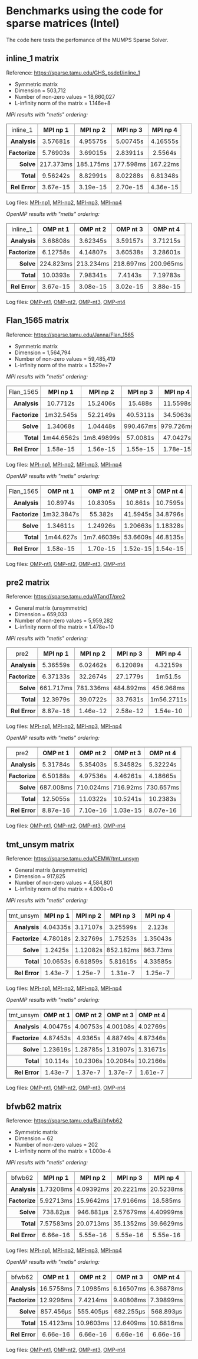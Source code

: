# Benchmarks using the code for sparse matrices (Intel)

The code here tests the perfomance of the MUMPS Sparse Solver.

## inline_1 matrix

Reference: https://sparse.tamu.edu/GHS_psdef/inline_1

* Symmetric matrix
* Dimension = 503,712
* Number of non-zero values = 18,660,027
* L-infinity norm of the matrix = 1.146e+8

_MPI results with "metis" ordering:_

<table style="border: 1px solid #979797; border-collapse: collapse;">
  <tr>
    <td style="border: 1px solid #979797; border-collapse: collapse; text-align: center; padding: 5px;">inline_1</td>
    <th style="border: 1px solid #979797; border-collapse: collapse; text-align: center; padding: 5px;">MPI np 1</th>
    <th style="border: 1px solid #979797; border-collapse: collapse; text-align: center; padding: 5px;">MPI np 2</th>
    <th style="border: 1px solid #979797; border-collapse: collapse; text-align: center; padding: 5px;">MPI np 3</th>
    <th style="border: 1px solid #979797; border-collapse: collapse; text-align: center; padding: 5px;">MPI np 4</th>
  </tr>
  <tr>
    <th style="border: 1px solid #979797; border-collapse: collapse; text-align: right; padding: 5px;">Analysis</th>
    <td style="border: 1px solid #979797; border-collapse: collapse; text-align: center; padding: 5px;">3.57681s</td>
    <td style="border: 1px solid #979797; border-collapse: collapse; text-align: center; padding: 5px;">4.95575s</td>
    <td style="border: 1px solid #979797; border-collapse: collapse; text-align: center; padding: 5px;">5.00745s</td>
    <td style="border: 1px solid #979797; border-collapse: collapse; text-align: center; padding: 5px;">4.16555s</td>
  </tr>
  <tr>
    <th style="border: 1px solid #979797; border-collapse: collapse; text-align: right; padding: 5px;">Factorize</th>
    <td style="border: 1px solid #979797; border-collapse: collapse; text-align: center; padding: 5px;">5.76903s</td>
    <td style="border: 1px solid #979797; border-collapse: collapse; text-align: center; padding: 5px;">3.69015s</td>
    <td style="border: 1px solid #979797; border-collapse: collapse; text-align: center; padding: 5px;">2.83911s</td>
    <td style="border: 1px solid #979797; border-collapse: collapse; text-align: center; padding: 5px;">2.5564s</td>
  </tr>
  <tr>
    <th style="border: 1px solid #979797; border-collapse: collapse; text-align: right; padding: 5px;">Solve</th>
    <td style="border: 1px solid #979797; border-collapse: collapse; text-align: center; padding: 5px;">217.373ms</td>
    <td style="border: 1px solid #979797; border-collapse: collapse; text-align: center; padding: 5px;">185.175ms</td>
    <td style="border: 1px solid #979797; border-collapse: collapse; text-align: center; padding: 5px;">177.598ms</td>
    <td style="border: 1px solid #979797; border-collapse: collapse; text-align: center; padding: 5px;">167.22ms</td>
  </tr>
  <tr>
    <th style="border: 1px solid #979797; border-collapse: collapse; text-align: right; padding: 5px;">Total</th>
    <td style="border: 1px solid #979797; border-collapse: collapse; text-align: center; padding: 5px;">9.56242s</td>
    <td style="border: 1px solid #979797; border-collapse: collapse; text-align: center; padding: 5px;">8.82991s</td>
    <td style="border: 1px solid #979797; border-collapse: collapse; text-align: center; padding: 5px;">8.02288s</td>
    <td style="border: 1px solid #979797; border-collapse: collapse; text-align: center; padding: 5px;">6.81348s</td>
  </tr>
  <tr>
    <th style="border: 1px solid #979797; border-collapse: collapse; text-align: right; padding: 5px;">Rel Error</th>
    <td style="border: 1px solid #979797; border-collapse: collapse; text-align: center; padding: 5px;">3.67e-15</td>
    <td style="border: 1px solid #979797; border-collapse: collapse; text-align: center; padding: 5px;">3.19e-15</td>
    <td style="border: 1px solid #979797; border-collapse: collapse; text-align: center; padding: 5px;">2.70e-15</td>
    <td style="border: 1px solid #979797; border-collapse: collapse; text-align: center; padding: 5px;">4.36e-15</td>
  </tr>
</table>


Log files: [MPI-np1](https://github.com/cpmech/laclib/blob/main/benchmarks/sparse/results/intel_mumps_inline_1_metis_mpi1.txt), 
[MPI-np2](https://github.com/cpmech/laclib/blob/main/benchmarks/sparse/results/intel_mumps_inline_1_metis_mpi2.txt), 
[MPI-np3](https://github.com/cpmech/laclib/blob/main/benchmarks/sparse/results/intel_mumps_inline_1_metis_mpi3.txt), 
[MPI-np4](https://github.com/cpmech/laclib/blob/main/benchmarks/sparse/results/intel_mumps_inline_1_metis_mpi4.txt)

_OpenMP results with "metis" ordering:_

<table style="border: 1px solid #979797; border-collapse: collapse;">
  <tr>
    <td style="border: 1px solid #979797; border-collapse: collapse; text-align: center; padding: 5px;">inline_1</td>
    <th style="border: 1px solid #979797; border-collapse: collapse; text-align: center; padding: 5px;">OMP nt 1</th>
    <th style="border: 1px solid #979797; border-collapse: collapse; text-align: center; padding: 5px;">OMP nt 2</th>
    <th style="border: 1px solid #979797; border-collapse: collapse; text-align: center; padding: 5px;">OMP nt 3</th>
    <th style="border: 1px solid #979797; border-collapse: collapse; text-align: center; padding: 5px;">OMP nt 4</th>
  </tr>
  <tr>
    <th style="border: 1px solid #979797; border-collapse: collapse; text-align: right; padding: 5px;">Analysis</th>
    <td style="border: 1px solid #979797; border-collapse: collapse; text-align: center; padding: 5px;">3.68808s</td>
    <td style="border: 1px solid #979797; border-collapse: collapse; text-align: center; padding: 5px;">3.62345s</td>
    <td style="border: 1px solid #979797; border-collapse: collapse; text-align: center; padding: 5px;">3.59157s</td>
    <td style="border: 1px solid #979797; border-collapse: collapse; text-align: center; padding: 5px;">3.71215s</td>
  </tr>
  <tr>
    <th style="border: 1px solid #979797; border-collapse: collapse; text-align: right; padding: 5px;">Factorize</th>
    <td style="border: 1px solid #979797; border-collapse: collapse; text-align: center; padding: 5px;">6.12758s</td>
    <td style="border: 1px solid #979797; border-collapse: collapse; text-align: center; padding: 5px;">4.14807s</td>
    <td style="border: 1px solid #979797; border-collapse: collapse; text-align: center; padding: 5px;">3.60538s</td>
    <td style="border: 1px solid #979797; border-collapse: collapse; text-align: center; padding: 5px;">3.28601s</td>
  </tr>
  <tr>
    <th style="border: 1px solid #979797; border-collapse: collapse; text-align: right; padding: 5px;">Solve</th>
    <td style="border: 1px solid #979797; border-collapse: collapse; text-align: center; padding: 5px;">224.823ms</td>
    <td style="border: 1px solid #979797; border-collapse: collapse; text-align: center; padding: 5px;">213.234ms</td>
    <td style="border: 1px solid #979797; border-collapse: collapse; text-align: center; padding: 5px;">218.697ms</td>
    <td style="border: 1px solid #979797; border-collapse: collapse; text-align: center; padding: 5px;">200.965ms</td>
  </tr>
  <tr>
    <th style="border: 1px solid #979797; border-collapse: collapse; text-align: right; padding: 5px;">Total</th>
    <td style="border: 1px solid #979797; border-collapse: collapse; text-align: center; padding: 5px;">10.0393s</td>
    <td style="border: 1px solid #979797; border-collapse: collapse; text-align: center; padding: 5px;">7.98341s</td>
    <td style="border: 1px solid #979797; border-collapse: collapse; text-align: center; padding: 5px;">7.4143s</td>
    <td style="border: 1px solid #979797; border-collapse: collapse; text-align: center; padding: 5px;">7.19783s</td>
  </tr>
  <tr>
    <th style="border: 1px solid #979797; border-collapse: collapse; text-align: right; padding: 5px;">Rel Error</th>
    <td style="border: 1px solid #979797; border-collapse: collapse; text-align: center; padding: 5px;">3.67e-15</td>
    <td style="border: 1px solid #979797; border-collapse: collapse; text-align: center; padding: 5px;">3.08e-15</td>
    <td style="border: 1px solid #979797; border-collapse: collapse; text-align: center; padding: 5px;">3.02e-15</td>
    <td style="border: 1px solid #979797; border-collapse: collapse; text-align: center; padding: 5px;">3.88e-15</td>
  </tr>
</table>


Log files: [OMP-nt1](https://github.com/cpmech/laclib/blob/main/benchmarks/sparse/results/intel_mumps_inline_1_metis_omp1.txt), 
[OMP-nt2](https://github.com/cpmech/laclib/blob/main/benchmarks/sparse/results/intel_mumps_inline_1_metis_omp2.txt), 
[OMP-nt3](https://github.com/cpmech/laclib/blob/main/benchmarks/sparse/results/intel_mumps_inline_1_metis_omp3.txt), 
[OMP-nt4](https://github.com/cpmech/laclib/blob/main/benchmarks/sparse/results/intel_mumps_inline_1_metis_omp4.txt)


## Flan_1565 matrix

Reference: https://sparse.tamu.edu/Janna/Flan_1565

* Symmetric matrix
* Dimension = 1,564,794
* Number of non-zero values = 59,485,419
* L-infinity norm of the matrix = 1.529e+7

_MPI results with "metis" ordering:_

<table style="border: 1px solid #979797; border-collapse: collapse;">
  <tr>
    <td style="border: 1px solid #979797; border-collapse: collapse; text-align: center; padding: 5px;">Flan_1565</td>
    <th style="border: 1px solid #979797; border-collapse: collapse; text-align: center; padding: 5px;">MPI np 1</th>
    <th style="border: 1px solid #979797; border-collapse: collapse; text-align: center; padding: 5px;">MPI np 2</th>
    <th style="border: 1px solid #979797; border-collapse: collapse; text-align: center; padding: 5px;">MPI np 3</th>
    <th style="border: 1px solid #979797; border-collapse: collapse; text-align: center; padding: 5px;">MPI np 4</th>
  </tr>
  <tr>
    <th style="border: 1px solid #979797; border-collapse: collapse; text-align: right; padding: 5px;">Analysis</th>
    <td style="border: 1px solid #979797; border-collapse: collapse; text-align: center; padding: 5px;">10.7712s</td>
    <td style="border: 1px solid #979797; border-collapse: collapse; text-align: center; padding: 5px;">15.2406s</td>
    <td style="border: 1px solid #979797; border-collapse: collapse; text-align: center; padding: 5px;">15.488s</td>
    <td style="border: 1px solid #979797; border-collapse: collapse; text-align: center; padding: 5px;">11.5598s</td>
  </tr>
  <tr>
    <th style="border: 1px solid #979797; border-collapse: collapse; text-align: right; padding: 5px;">Factorize</th>
    <td style="border: 1px solid #979797; border-collapse: collapse; text-align: center; padding: 5px;">1m32.545s</td>
    <td style="border: 1px solid #979797; border-collapse: collapse; text-align: center; padding: 5px;">52.2149s</td>
    <td style="border: 1px solid #979797; border-collapse: collapse; text-align: center; padding: 5px;">40.5311s</td>
    <td style="border: 1px solid #979797; border-collapse: collapse; text-align: center; padding: 5px;">34.5063s</td>
  </tr>
  <tr>
    <th style="border: 1px solid #979797; border-collapse: collapse; text-align: right; padding: 5px;">Solve</th>
    <td style="border: 1px solid #979797; border-collapse: collapse; text-align: center; padding: 5px;">1.34068s</td>
    <td style="border: 1px solid #979797; border-collapse: collapse; text-align: center; padding: 5px;">1.04448s</td>
    <td style="border: 1px solid #979797; border-collapse: collapse; text-align: center; padding: 5px;">990.467ms</td>
    <td style="border: 1px solid #979797; border-collapse: collapse; text-align: center; padding: 5px;">979.726ms</td>
  </tr>
  <tr>
    <th style="border: 1px solid #979797; border-collapse: collapse; text-align: right; padding: 5px;">Total</th>
    <td style="border: 1px solid #979797; border-collapse: collapse; text-align: center; padding: 5px;">1m44.6562s</td>
    <td style="border: 1px solid #979797; border-collapse: collapse; text-align: center; padding: 5px;">1m8.49899s</td>
    <td style="border: 1px solid #979797; border-collapse: collapse; text-align: center; padding: 5px;">57.0081s</td>
    <td style="border: 1px solid #979797; border-collapse: collapse; text-align: center; padding: 5px;">47.0427s</td>
  </tr>
  <tr>
    <th style="border: 1px solid #979797; border-collapse: collapse; text-align: right; padding: 5px;">Rel Error</th>
    <td style="border: 1px solid #979797; border-collapse: collapse; text-align: center; padding: 5px;">1.58e-15</td>
    <td style="border: 1px solid #979797; border-collapse: collapse; text-align: center; padding: 5px;">1.56e-15</td>
    <td style="border: 1px solid #979797; border-collapse: collapse; text-align: center; padding: 5px;">1.55e-15</td>
    <td style="border: 1px solid #979797; border-collapse: collapse; text-align: center; padding: 5px;">1.78e-15</td>
  </tr>
</table>


Log files: [MPI-np1](https://github.com/cpmech/laclib/blob/main/benchmarks/sparse/results/intel_mumps_Flan_1565_metis_mpi1.txt), 
[MPI-np2](https://github.com/cpmech/laclib/blob/main/benchmarks/sparse/results/intel_mumps_Flan_1565_metis_mpi2.txt), 
[MPI-np3](https://github.com/cpmech/laclib/blob/main/benchmarks/sparse/results/intel_mumps_Flan_1565_metis_mpi3.txt), 
[MPI-np4](https://github.com/cpmech/laclib/blob/main/benchmarks/sparse/results/intel_mumps_Flan_1565_metis_mpi4.txt)

_OpenMP results with "metis" ordering:_

<table style="border: 1px solid #979797; border-collapse: collapse;">
  <tr>
    <td style="border: 1px solid #979797; border-collapse: collapse; text-align: center; padding: 5px;">Flan_1565</td>
    <th style="border: 1px solid #979797; border-collapse: collapse; text-align: center; padding: 5px;">OMP nt 1</th>
    <th style="border: 1px solid #979797; border-collapse: collapse; text-align: center; padding: 5px;">OMP nt 2</th>
    <th style="border: 1px solid #979797; border-collapse: collapse; text-align: center; padding: 5px;">OMP nt 3</th>
    <th style="border: 1px solid #979797; border-collapse: collapse; text-align: center; padding: 5px;">OMP nt 4</th>
  </tr>
  <tr>
    <th style="border: 1px solid #979797; border-collapse: collapse; text-align: right; padding: 5px;">Analysis</th>
    <td style="border: 1px solid #979797; border-collapse: collapse; text-align: center; padding: 5px;">10.8974s</td>
    <td style="border: 1px solid #979797; border-collapse: collapse; text-align: center; padding: 5px;">10.8305s</td>
    <td style="border: 1px solid #979797; border-collapse: collapse; text-align: center; padding: 5px;">10.861s</td>
    <td style="border: 1px solid #979797; border-collapse: collapse; text-align: center; padding: 5px;">10.7595s</td>
  </tr>
  <tr>
    <th style="border: 1px solid #979797; border-collapse: collapse; text-align: right; padding: 5px;">Factorize</th>
    <td style="border: 1px solid #979797; border-collapse: collapse; text-align: center; padding: 5px;">1m32.3847s</td>
    <td style="border: 1px solid #979797; border-collapse: collapse; text-align: center; padding: 5px;">55.382s</td>
    <td style="border: 1px solid #979797; border-collapse: collapse; text-align: center; padding: 5px;">41.5945s</td>
    <td style="border: 1px solid #979797; border-collapse: collapse; text-align: center; padding: 5px;">34.8796s</td>
  </tr>
  <tr>
    <th style="border: 1px solid #979797; border-collapse: collapse; text-align: right; padding: 5px;">Solve</th>
    <td style="border: 1px solid #979797; border-collapse: collapse; text-align: center; padding: 5px;">1.34611s</td>
    <td style="border: 1px solid #979797; border-collapse: collapse; text-align: center; padding: 5px;">1.24926s</td>
    <td style="border: 1px solid #979797; border-collapse: collapse; text-align: center; padding: 5px;">1.20663s</td>
    <td style="border: 1px solid #979797; border-collapse: collapse; text-align: center; padding: 5px;">1.18328s</td>
  </tr>
  <tr>
    <th style="border: 1px solid #979797; border-collapse: collapse; text-align: right; padding: 5px;">Total</th>
    <td style="border: 1px solid #979797; border-collapse: collapse; text-align: center; padding: 5px;">1m44.627s</td>
    <td style="border: 1px solid #979797; border-collapse: collapse; text-align: center; padding: 5px;">1m7.46039s</td>
    <td style="border: 1px solid #979797; border-collapse: collapse; text-align: center; padding: 5px;">53.6609s</td>
    <td style="border: 1px solid #979797; border-collapse: collapse; text-align: center; padding: 5px;">46.8135s</td>
  </tr>
  <tr>
    <th style="border: 1px solid #979797; border-collapse: collapse; text-align: right; padding: 5px;">Rel Error</th>
    <td style="border: 1px solid #979797; border-collapse: collapse; text-align: center; padding: 5px;">1.58e-15</td>
    <td style="border: 1px solid #979797; border-collapse: collapse; text-align: center; padding: 5px;">1.70e-15</td>
    <td style="border: 1px solid #979797; border-collapse: collapse; text-align: center; padding: 5px;">1.52e-15</td>
    <td style="border: 1px solid #979797; border-collapse: collapse; text-align: center; padding: 5px;">1.54e-15</td>
  </tr>
</table>


Log files: [OMP-nt1](https://github.com/cpmech/laclib/blob/main/benchmarks/sparse/results/intel_mumps_Flan_1565_metis_omp1.txt), 
[OMP-nt2](https://github.com/cpmech/laclib/blob/main/benchmarks/sparse/results/intel_mumps_Flan_1565_metis_omp2.txt), 
[OMP-nt3](https://github.com/cpmech/laclib/blob/main/benchmarks/sparse/results/intel_mumps_Flan_1565_metis_omp3.txt), 
[OMP-nt4](https://github.com/cpmech/laclib/blob/main/benchmarks/sparse/results/intel_mumps_Flan_1565_metis_omp4.txt)


## pre2 matrix

Reference: https://sparse.tamu.edu/ATandT/pre2

* General matrix (unsymmetric)
* Dimension = 659,033
* Number of non-zero values = 5,959,282
* L-infinity norm of the matrix = 1.478e+10

_MPI results with "metis" ordering:_

<table style="border: 1px solid #979797; border-collapse: collapse;">
  <tr>
    <td style="border: 1px solid #979797; border-collapse: collapse; text-align: center; padding: 5px;">pre2</td>
    <th style="border: 1px solid #979797; border-collapse: collapse; text-align: center; padding: 5px;">MPI np 1</th>
    <th style="border: 1px solid #979797; border-collapse: collapse; text-align: center; padding: 5px;">MPI np 2</th>
    <th style="border: 1px solid #979797; border-collapse: collapse; text-align: center; padding: 5px;">MPI np 3</th>
    <th style="border: 1px solid #979797; border-collapse: collapse; text-align: center; padding: 5px;">MPI np 4</th>
  </tr>
  <tr>
    <th style="border: 1px solid #979797; border-collapse: collapse; text-align: right; padding: 5px;">Analysis</th>
    <td style="border: 1px solid #979797; border-collapse: collapse; text-align: center; padding: 5px;">5.36559s</td>
    <td style="border: 1px solid #979797; border-collapse: collapse; text-align: center; padding: 5px;">6.02462s</td>
    <td style="border: 1px solid #979797; border-collapse: collapse; text-align: center; padding: 5px;">6.12089s</td>
    <td style="border: 1px solid #979797; border-collapse: collapse; text-align: center; padding: 5px;">4.32159s</td>
  </tr>
  <tr>
    <th style="border: 1px solid #979797; border-collapse: collapse; text-align: right; padding: 5px;">Factorize</th>
    <td style="border: 1px solid #979797; border-collapse: collapse; text-align: center; padding: 5px;">6.37133s</td>
    <td style="border: 1px solid #979797; border-collapse: collapse; text-align: center; padding: 5px;">32.2674s</td>
    <td style="border: 1px solid #979797; border-collapse: collapse; text-align: center; padding: 5px;">27.1779s</td>
    <td style="border: 1px solid #979797; border-collapse: collapse; text-align: center; padding: 5px;">1m51.5s</td>
  </tr>
  <tr>
    <th style="border: 1px solid #979797; border-collapse: collapse; text-align: right; padding: 5px;">Solve</th>
    <td style="border: 1px solid #979797; border-collapse: collapse; text-align: center; padding: 5px;">661.717ms</td>
    <td style="border: 1px solid #979797; border-collapse: collapse; text-align: center; padding: 5px;">781.336ms</td>
    <td style="border: 1px solid #979797; border-collapse: collapse; text-align: center; padding: 5px;">484.892ms</td>
    <td style="border: 1px solid #979797; border-collapse: collapse; text-align: center; padding: 5px;">456.968ms</td>
  </tr>
  <tr>
    <th style="border: 1px solid #979797; border-collapse: collapse; text-align: right; padding: 5px;">Total</th>
    <td style="border: 1px solid #979797; border-collapse: collapse; text-align: center; padding: 5px;">12.3979s</td>
    <td style="border: 1px solid #979797; border-collapse: collapse; text-align: center; padding: 5px;">39.0722s</td>
    <td style="border: 1px solid #979797; border-collapse: collapse; text-align: center; padding: 5px;">33.7631s</td>
    <td style="border: 1px solid #979797; border-collapse: collapse; text-align: center; padding: 5px;">1m56.2711s</td>
  </tr>
  <tr>
    <th style="border: 1px solid #979797; border-collapse: collapse; text-align: right; padding: 5px;">Rel Error</th>
    <td style="border: 1px solid #979797; border-collapse: collapse; text-align: center; padding: 5px;">8.87e-16</td>
    <td style="border: 1px solid #979797; border-collapse: collapse; text-align: center; padding: 5px;">1.46e-12</td>
    <td style="border: 1px solid #979797; border-collapse: collapse; text-align: center; padding: 5px;">2.58e-12</td>
    <td style="border: 1px solid #979797; border-collapse: collapse; text-align: center; padding: 5px;">1.54e-10</td>
  </tr>
</table>


Log files: [MPI-np1](https://github.com/cpmech/laclib/blob/main/benchmarks/sparse/results/intel_mumps_pre2_metis_mpi1.txt), 
[MPI-np2](https://github.com/cpmech/laclib/blob/main/benchmarks/sparse/results/intel_mumps_pre2_metis_mpi2.txt), 
[MPI-np3](https://github.com/cpmech/laclib/blob/main/benchmarks/sparse/results/intel_mumps_pre2_metis_mpi3.txt), 
[MPI-np4](https://github.com/cpmech/laclib/blob/main/benchmarks/sparse/results/intel_mumps_pre2_metis_mpi4.txt)

_OpenMP results with "metis" ordering:_

<table style="border: 1px solid #979797; border-collapse: collapse;">
  <tr>
    <td style="border: 1px solid #979797; border-collapse: collapse; text-align: center; padding: 5px;">pre2</td>
    <th style="border: 1px solid #979797; border-collapse: collapse; text-align: center; padding: 5px;">OMP nt 1</th>
    <th style="border: 1px solid #979797; border-collapse: collapse; text-align: center; padding: 5px;">OMP nt 2</th>
    <th style="border: 1px solid #979797; border-collapse: collapse; text-align: center; padding: 5px;">OMP nt 3</th>
    <th style="border: 1px solid #979797; border-collapse: collapse; text-align: center; padding: 5px;">OMP nt 4</th>
  </tr>
  <tr>
    <th style="border: 1px solid #979797; border-collapse: collapse; text-align: right; padding: 5px;">Analysis</th>
    <td style="border: 1px solid #979797; border-collapse: collapse; text-align: center; padding: 5px;">5.31784s</td>
    <td style="border: 1px solid #979797; border-collapse: collapse; text-align: center; padding: 5px;">5.35403s</td>
    <td style="border: 1px solid #979797; border-collapse: collapse; text-align: center; padding: 5px;">5.34582s</td>
    <td style="border: 1px solid #979797; border-collapse: collapse; text-align: center; padding: 5px;">5.32224s</td>
  </tr>
  <tr>
    <th style="border: 1px solid #979797; border-collapse: collapse; text-align: right; padding: 5px;">Factorize</th>
    <td style="border: 1px solid #979797; border-collapse: collapse; text-align: center; padding: 5px;">6.50188s</td>
    <td style="border: 1px solid #979797; border-collapse: collapse; text-align: center; padding: 5px;">4.97536s</td>
    <td style="border: 1px solid #979797; border-collapse: collapse; text-align: center; padding: 5px;">4.46261s</td>
    <td style="border: 1px solid #979797; border-collapse: collapse; text-align: center; padding: 5px;">4.18665s</td>
  </tr>
  <tr>
    <th style="border: 1px solid #979797; border-collapse: collapse; text-align: right; padding: 5px;">Solve</th>
    <td style="border: 1px solid #979797; border-collapse: collapse; text-align: center; padding: 5px;">687.008ms</td>
    <td style="border: 1px solid #979797; border-collapse: collapse; text-align: center; padding: 5px;">710.024ms</td>
    <td style="border: 1px solid #979797; border-collapse: collapse; text-align: center; padding: 5px;">716.92ms</td>
    <td style="border: 1px solid #979797; border-collapse: collapse; text-align: center; padding: 5px;">730.657ms</td>
  </tr>
  <tr>
    <th style="border: 1px solid #979797; border-collapse: collapse; text-align: right; padding: 5px;">Total</th>
    <td style="border: 1px solid #979797; border-collapse: collapse; text-align: center; padding: 5px;">12.5055s</td>
    <td style="border: 1px solid #979797; border-collapse: collapse; text-align: center; padding: 5px;">11.0322s</td>
    <td style="border: 1px solid #979797; border-collapse: collapse; text-align: center; padding: 5px;">10.5241s</td>
    <td style="border: 1px solid #979797; border-collapse: collapse; text-align: center; padding: 5px;">10.2383s</td>
  </tr>
  <tr>
    <th style="border: 1px solid #979797; border-collapse: collapse; text-align: right; padding: 5px;">Rel Error</th>
    <td style="border: 1px solid #979797; border-collapse: collapse; text-align: center; padding: 5px;">8.87e-16</td>
    <td style="border: 1px solid #979797; border-collapse: collapse; text-align: center; padding: 5px;">7.10e-16</td>
    <td style="border: 1px solid #979797; border-collapse: collapse; text-align: center; padding: 5px;">1.03e-15</td>
    <td style="border: 1px solid #979797; border-collapse: collapse; text-align: center; padding: 5px;">8.07e-16</td>
  </tr>
</table>


Log files: [OMP-nt1](https://github.com/cpmech/laclib/blob/main/benchmarks/sparse/results/intel_mumps_pre2_metis_omp1.txt), 
[OMP-nt2](https://github.com/cpmech/laclib/blob/main/benchmarks/sparse/results/intel_mumps_pre2_metis_omp2.txt), 
[OMP-nt3](https://github.com/cpmech/laclib/blob/main/benchmarks/sparse/results/intel_mumps_pre2_metis_omp3.txt), 
[OMP-nt4](https://github.com/cpmech/laclib/blob/main/benchmarks/sparse/results/intel_mumps_pre2_metis_omp4.txt)


## tmt_unsym matrix

Reference: https://sparse.tamu.edu/CEMW/tmt_unsym

* General matrix (unsymmetric)
* Dimension = 917,825
* Number of non-zero values = 4,584,801
* L-infinity norm of the matrix = 4.000e+0

_MPI results with "metis" ordering:_

<table style="border: 1px solid #979797; border-collapse: collapse;">
  <tr>
    <td style="border: 1px solid #979797; border-collapse: collapse; text-align: center; padding: 5px;">tmt_unsym</td>
    <th style="border: 1px solid #979797; border-collapse: collapse; text-align: center; padding: 5px;">MPI np 1</th>
    <th style="border: 1px solid #979797; border-collapse: collapse; text-align: center; padding: 5px;">MPI np 2</th>
    <th style="border: 1px solid #979797; border-collapse: collapse; text-align: center; padding: 5px;">MPI np 3</th>
    <th style="border: 1px solid #979797; border-collapse: collapse; text-align: center; padding: 5px;">MPI np 4</th>
  </tr>
  <tr>
    <th style="border: 1px solid #979797; border-collapse: collapse; text-align: right; padding: 5px;">Analysis</th>
    <td style="border: 1px solid #979797; border-collapse: collapse; text-align: center; padding: 5px;">4.04335s</td>
    <td style="border: 1px solid #979797; border-collapse: collapse; text-align: center; padding: 5px;">3.17107s</td>
    <td style="border: 1px solid #979797; border-collapse: collapse; text-align: center; padding: 5px;">3.25599s</td>
    <td style="border: 1px solid #979797; border-collapse: collapse; text-align: center; padding: 5px;">2.123s</td>
  </tr>
  <tr>
    <th style="border: 1px solid #979797; border-collapse: collapse; text-align: right; padding: 5px;">Factorize</th>
    <td style="border: 1px solid #979797; border-collapse: collapse; text-align: center; padding: 5px;">4.78018s</td>
    <td style="border: 1px solid #979797; border-collapse: collapse; text-align: center; padding: 5px;">2.32769s</td>
    <td style="border: 1px solid #979797; border-collapse: collapse; text-align: center; padding: 5px;">1.75253s</td>
    <td style="border: 1px solid #979797; border-collapse: collapse; text-align: center; padding: 5px;">1.35043s</td>
  </tr>
  <tr>
    <th style="border: 1px solid #979797; border-collapse: collapse; text-align: right; padding: 5px;">Solve</th>
    <td style="border: 1px solid #979797; border-collapse: collapse; text-align: center; padding: 5px;">1.2425s</td>
    <td style="border: 1px solid #979797; border-collapse: collapse; text-align: center; padding: 5px;">1.12082s</td>
    <td style="border: 1px solid #979797; border-collapse: collapse; text-align: center; padding: 5px;">852.182ms</td>
    <td style="border: 1px solid #979797; border-collapse: collapse; text-align: center; padding: 5px;">863.73ms</td>
  </tr>
  <tr>
    <th style="border: 1px solid #979797; border-collapse: collapse; text-align: right; padding: 5px;">Total</th>
    <td style="border: 1px solid #979797; border-collapse: collapse; text-align: center; padding: 5px;">10.0653s</td>
    <td style="border: 1px solid #979797; border-collapse: collapse; text-align: center; padding: 5px;">6.61859s</td>
    <td style="border: 1px solid #979797; border-collapse: collapse; text-align: center; padding: 5px;">5.81615s</td>
    <td style="border: 1px solid #979797; border-collapse: collapse; text-align: center; padding: 5px;">4.33585s</td>
  </tr>
  <tr>
    <th style="border: 1px solid #979797; border-collapse: collapse; text-align: right; padding: 5px;">Rel Error</th>
    <td style="border: 1px solid #979797; border-collapse: collapse; text-align: center; padding: 5px;">1.43e-7</td>
    <td style="border: 1px solid #979797; border-collapse: collapse; text-align: center; padding: 5px;">1.25e-7</td>
    <td style="border: 1px solid #979797; border-collapse: collapse; text-align: center; padding: 5px;">1.31e-7</td>
    <td style="border: 1px solid #979797; border-collapse: collapse; text-align: center; padding: 5px;">1.25e-7</td>
  </tr>
</table>


Log files: [MPI-np1](https://github.com/cpmech/laclib/blob/main/benchmarks/sparse/results/intel_mumps_tmt_unsym_metis_mpi1.txt), 
[MPI-np2](https://github.com/cpmech/laclib/blob/main/benchmarks/sparse/results/intel_mumps_tmt_unsym_metis_mpi2.txt), 
[MPI-np3](https://github.com/cpmech/laclib/blob/main/benchmarks/sparse/results/intel_mumps_tmt_unsym_metis_mpi3.txt), 
[MPI-np4](https://github.com/cpmech/laclib/blob/main/benchmarks/sparse/results/intel_mumps_tmt_unsym_metis_mpi4.txt)

_OpenMP results with "metis" ordering:_

<table style="border: 1px solid #979797; border-collapse: collapse;">
  <tr>
    <td style="border: 1px solid #979797; border-collapse: collapse; text-align: center; padding: 5px;">tmt_unsym</td>
    <th style="border: 1px solid #979797; border-collapse: collapse; text-align: center; padding: 5px;">OMP nt 1</th>
    <th style="border: 1px solid #979797; border-collapse: collapse; text-align: center; padding: 5px;">OMP nt 2</th>
    <th style="border: 1px solid #979797; border-collapse: collapse; text-align: center; padding: 5px;">OMP nt 3</th>
    <th style="border: 1px solid #979797; border-collapse: collapse; text-align: center; padding: 5px;">OMP nt 4</th>
  </tr>
  <tr>
    <th style="border: 1px solid #979797; border-collapse: collapse; text-align: right; padding: 5px;">Analysis</th>
    <td style="border: 1px solid #979797; border-collapse: collapse; text-align: center; padding: 5px;">4.00475s</td>
    <td style="border: 1px solid #979797; border-collapse: collapse; text-align: center; padding: 5px;">4.00753s</td>
    <td style="border: 1px solid #979797; border-collapse: collapse; text-align: center; padding: 5px;">4.00108s</td>
    <td style="border: 1px solid #979797; border-collapse: collapse; text-align: center; padding: 5px;">4.02769s</td>
  </tr>
  <tr>
    <th style="border: 1px solid #979797; border-collapse: collapse; text-align: right; padding: 5px;">Factorize</th>
    <td style="border: 1px solid #979797; border-collapse: collapse; text-align: center; padding: 5px;">4.87453s</td>
    <td style="border: 1px solid #979797; border-collapse: collapse; text-align: center; padding: 5px;">4.9365s</td>
    <td style="border: 1px solid #979797; border-collapse: collapse; text-align: center; padding: 5px;">4.88749s</td>
    <td style="border: 1px solid #979797; border-collapse: collapse; text-align: center; padding: 5px;">4.87346s</td>
  </tr>
  <tr>
    <th style="border: 1px solid #979797; border-collapse: collapse; text-align: right; padding: 5px;">Solve</th>
    <td style="border: 1px solid #979797; border-collapse: collapse; text-align: center; padding: 5px;">1.23619s</td>
    <td style="border: 1px solid #979797; border-collapse: collapse; text-align: center; padding: 5px;">1.28785s</td>
    <td style="border: 1px solid #979797; border-collapse: collapse; text-align: center; padding: 5px;">1.31907s</td>
    <td style="border: 1px solid #979797; border-collapse: collapse; text-align: center; padding: 5px;">1.31671s</td>
  </tr>
  <tr>
    <th style="border: 1px solid #979797; border-collapse: collapse; text-align: right; padding: 5px;">Total</th>
    <td style="border: 1px solid #979797; border-collapse: collapse; text-align: center; padding: 5px;">10.114s</td>
    <td style="border: 1px solid #979797; border-collapse: collapse; text-align: center; padding: 5px;">10.2306s</td>
    <td style="border: 1px solid #979797; border-collapse: collapse; text-align: center; padding: 5px;">10.2064s</td>
    <td style="border: 1px solid #979797; border-collapse: collapse; text-align: center; padding: 5px;">10.2166s</td>
  </tr>
  <tr>
    <th style="border: 1px solid #979797; border-collapse: collapse; text-align: right; padding: 5px;">Rel Error</th>
    <td style="border: 1px solid #979797; border-collapse: collapse; text-align: center; padding: 5px;">1.43e-7</td>
    <td style="border: 1px solid #979797; border-collapse: collapse; text-align: center; padding: 5px;">1.37e-7</td>
    <td style="border: 1px solid #979797; border-collapse: collapse; text-align: center; padding: 5px;">1.37e-7</td>
    <td style="border: 1px solid #979797; border-collapse: collapse; text-align: center; padding: 5px;">1.61e-7</td>
  </tr>
</table>


Log files: [OMP-nt1](https://github.com/cpmech/laclib/blob/main/benchmarks/sparse/results/intel_mumps_tmt_unsym_metis_omp1.txt), 
[OMP-nt2](https://github.com/cpmech/laclib/blob/main/benchmarks/sparse/results/intel_mumps_tmt_unsym_metis_omp2.txt), 
[OMP-nt3](https://github.com/cpmech/laclib/blob/main/benchmarks/sparse/results/intel_mumps_tmt_unsym_metis_omp3.txt), 
[OMP-nt4](https://github.com/cpmech/laclib/blob/main/benchmarks/sparse/results/intel_mumps_tmt_unsym_metis_omp4.txt)


## bfwb62 matrix

Reference: https://sparse.tamu.edu/Bai/bfwb62

* Symmetric matrix
* Dimension = 62
* Number of non-zero values = 202
* L-infinity norm of the matrix = 1.000e-4

_MPI results with "metis" ordering:_

<table style="border: 1px solid #979797; border-collapse: collapse;">
  <tr>
    <td style="border: 1px solid #979797; border-collapse: collapse; text-align: center; padding: 5px;">bfwb62</td>
    <th style="border: 1px solid #979797; border-collapse: collapse; text-align: center; padding: 5px;">MPI np 1</th>
    <th style="border: 1px solid #979797; border-collapse: collapse; text-align: center; padding: 5px;">MPI np 2</th>
    <th style="border: 1px solid #979797; border-collapse: collapse; text-align: center; padding: 5px;">MPI np 3</th>
    <th style="border: 1px solid #979797; border-collapse: collapse; text-align: center; padding: 5px;">MPI np 4</th>
  </tr>
  <tr>
    <th style="border: 1px solid #979797; border-collapse: collapse; text-align: right; padding: 5px;">Analysis</th>
    <td style="border: 1px solid #979797; border-collapse: collapse; text-align: center; padding: 5px;">1.73208ms</td>
    <td style="border: 1px solid #979797; border-collapse: collapse; text-align: center; padding: 5px;">4.09392ms</td>
    <td style="border: 1px solid #979797; border-collapse: collapse; text-align: center; padding: 5px;">20.2221ms</td>
    <td style="border: 1px solid #979797; border-collapse: collapse; text-align: center; padding: 5px;">20.5238ms</td>
  </tr>
  <tr>
    <th style="border: 1px solid #979797; border-collapse: collapse; text-align: right; padding: 5px;">Factorize</th>
    <td style="border: 1px solid #979797; border-collapse: collapse; text-align: center; padding: 5px;">5.92713ms</td>
    <td style="border: 1px solid #979797; border-collapse: collapse; text-align: center; padding: 5px;">15.9642ms</td>
    <td style="border: 1px solid #979797; border-collapse: collapse; text-align: center; padding: 5px;">17.9166ms</td>
    <td style="border: 1px solid #979797; border-collapse: collapse; text-align: center; padding: 5px;">18.585ms</td>
  </tr>
  <tr>
    <th style="border: 1px solid #979797; border-collapse: collapse; text-align: right; padding: 5px;">Solve</th>
    <td style="border: 1px solid #979797; border-collapse: collapse; text-align: center; padding: 5px;">738.82µs</td>
    <td style="border: 1px solid #979797; border-collapse: collapse; text-align: center; padding: 5px;">946.881µs</td>
    <td style="border: 1px solid #979797; border-collapse: collapse; text-align: center; padding: 5px;">2.57679ms</td>
    <td style="border: 1px solid #979797; border-collapse: collapse; text-align: center; padding: 5px;">4.40999ms</td>
  </tr>
  <tr>
    <th style="border: 1px solid #979797; border-collapse: collapse; text-align: right; padding: 5px;">Total</th>
    <td style="border: 1px solid #979797; border-collapse: collapse; text-align: center; padding: 5px;">7.57583ms</td>
    <td style="border: 1px solid #979797; border-collapse: collapse; text-align: center; padding: 5px;">20.0713ms</td>
    <td style="border: 1px solid #979797; border-collapse: collapse; text-align: center; padding: 5px;">35.1352ms</td>
    <td style="border: 1px solid #979797; border-collapse: collapse; text-align: center; padding: 5px;">39.6629ms</td>
  </tr>
  <tr>
    <th style="border: 1px solid #979797; border-collapse: collapse; text-align: right; padding: 5px;">Rel Error</th>
    <td style="border: 1px solid #979797; border-collapse: collapse; text-align: center; padding: 5px;">6.66e-16</td>
    <td style="border: 1px solid #979797; border-collapse: collapse; text-align: center; padding: 5px;">5.55e-16</td>
    <td style="border: 1px solid #979797; border-collapse: collapse; text-align: center; padding: 5px;">5.55e-16</td>
    <td style="border: 1px solid #979797; border-collapse: collapse; text-align: center; padding: 5px;">5.55e-16</td>
  </tr>
</table>


Log files: [MPI-np1](https://github.com/cpmech/laclib/blob/main/benchmarks/sparse/results/intel_mumps_bfwb62_metis_mpi1.txt), 
[MPI-np2](https://github.com/cpmech/laclib/blob/main/benchmarks/sparse/results/intel_mumps_bfwb62_metis_mpi2.txt), 
[MPI-np3](https://github.com/cpmech/laclib/blob/main/benchmarks/sparse/results/intel_mumps_bfwb62_metis_mpi3.txt), 
[MPI-np4](https://github.com/cpmech/laclib/blob/main/benchmarks/sparse/results/intel_mumps_bfwb62_metis_mpi4.txt)

_OpenMP results with "metis" ordering:_

<table style="border: 1px solid #979797; border-collapse: collapse;">
  <tr>
    <td style="border: 1px solid #979797; border-collapse: collapse; text-align: center; padding: 5px;">bfwb62</td>
    <th style="border: 1px solid #979797; border-collapse: collapse; text-align: center; padding: 5px;">OMP nt 1</th>
    <th style="border: 1px solid #979797; border-collapse: collapse; text-align: center; padding: 5px;">OMP nt 2</th>
    <th style="border: 1px solid #979797; border-collapse: collapse; text-align: center; padding: 5px;">OMP nt 3</th>
    <th style="border: 1px solid #979797; border-collapse: collapse; text-align: center; padding: 5px;">OMP nt 4</th>
  </tr>
  <tr>
    <th style="border: 1px solid #979797; border-collapse: collapse; text-align: right; padding: 5px;">Analysis</th>
    <td style="border: 1px solid #979797; border-collapse: collapse; text-align: center; padding: 5px;">16.5758ms</td>
    <td style="border: 1px solid #979797; border-collapse: collapse; text-align: center; padding: 5px;">7.10985ms</td>
    <td style="border: 1px solid #979797; border-collapse: collapse; text-align: center; padding: 5px;">6.16507ms</td>
    <td style="border: 1px solid #979797; border-collapse: collapse; text-align: center; padding: 5px;">6.36878ms</td>
  </tr>
  <tr>
    <th style="border: 1px solid #979797; border-collapse: collapse; text-align: right; padding: 5px;">Factorize</th>
    <td style="border: 1px solid #979797; border-collapse: collapse; text-align: center; padding: 5px;">12.9296ms</td>
    <td style="border: 1px solid #979797; border-collapse: collapse; text-align: center; padding: 5px;">7.4214ms</td>
    <td style="border: 1px solid #979797; border-collapse: collapse; text-align: center; padding: 5px;">9.40808ms</td>
    <td style="border: 1px solid #979797; border-collapse: collapse; text-align: center; padding: 5px;">7.39899ms</td>
  </tr>
  <tr>
    <th style="border: 1px solid #979797; border-collapse: collapse; text-align: right; padding: 5px;">Solve</th>
    <td style="border: 1px solid #979797; border-collapse: collapse; text-align: center; padding: 5px;">857.456µs</td>
    <td style="border: 1px solid #979797; border-collapse: collapse; text-align: center; padding: 5px;">555.405µs</td>
    <td style="border: 1px solid #979797; border-collapse: collapse; text-align: center; padding: 5px;">682.255µs</td>
    <td style="border: 1px solid #979797; border-collapse: collapse; text-align: center; padding: 5px;">568.893µs</td>
  </tr>
  <tr>
    <th style="border: 1px solid #979797; border-collapse: collapse; text-align: right; padding: 5px;">Total</th>
    <td style="border: 1px solid #979797; border-collapse: collapse; text-align: center; padding: 5px;">15.4123ms</td>
    <td style="border: 1px solid #979797; border-collapse: collapse; text-align: center; padding: 5px;">10.9603ms</td>
    <td style="border: 1px solid #979797; border-collapse: collapse; text-align: center; padding: 5px;">12.6409ms</td>
    <td style="border: 1px solid #979797; border-collapse: collapse; text-align: center; padding: 5px;">10.6816ms</td>
  </tr>
  <tr>
    <th style="border: 1px solid #979797; border-collapse: collapse; text-align: right; padding: 5px;">Rel Error</th>
    <td style="border: 1px solid #979797; border-collapse: collapse; text-align: center; padding: 5px;">6.66e-16</td>
    <td style="border: 1px solid #979797; border-collapse: collapse; text-align: center; padding: 5px;">6.66e-16</td>
    <td style="border: 1px solid #979797; border-collapse: collapse; text-align: center; padding: 5px;">6.66e-16</td>
    <td style="border: 1px solid #979797; border-collapse: collapse; text-align: center; padding: 5px;">6.66e-16</td>
  </tr>
</table>


Log files: [OMP-nt1](https://github.com/cpmech/laclib/blob/main/benchmarks/sparse/results/intel_mumps_bfwb62_metis_omp1.txt), 
[OMP-nt2](https://github.com/cpmech/laclib/blob/main/benchmarks/sparse/results/intel_mumps_bfwb62_metis_omp2.txt), 
[OMP-nt3](https://github.com/cpmech/laclib/blob/main/benchmarks/sparse/results/intel_mumps_bfwb62_metis_omp3.txt), 
[OMP-nt4](https://github.com/cpmech/laclib/blob/main/benchmarks/sparse/results/intel_mumps_bfwb62_metis_omp4.txt)


